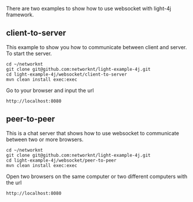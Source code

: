 There are two examples to show how to use websocket with light-4j framework.


## client-to-server
This example to show you how to communicate between client and server. To start
the server.

```
cd ~/networknt
git clone git@github.com:networknt/light-example-4j.git
cd light-example-4j/websocket/client-to-server
mvn clean install exec:exec
```

Go to your browser and input the url

```
http://localhost:8080
```

## peer-to-peer

This is a chat server that shows how to use websocket to communicate between
two or more browsers.


```
cd ~/networknt
git clone git@github.com:networknt/light-example-4j.git
cd light-example-4j/websocket/peer-to-peer
mvn clean install exec:exec
```

Open two browsers on the same computer or two different computers with the url

```
http://localhost:8080
```
